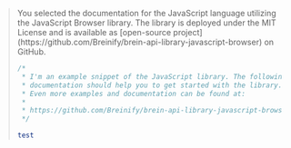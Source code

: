 <blockquote class="lang-specific javascript--browser">
<p>You selected the documentation for the JavaScript language utilizing the JavaScript Browser library. 
The library is deployed under the MIT License and is available as [open-source project](https://github.com/Breinify/brein-api-library-javascript-browser) 
on GitHub.</p>

```javascript
/*
 * I'm an example snippet of the JavaScript library. The following
 * documentation should help you to get started with the library.
 * Even more examples and documentation can be found at:
 *
 * https://github.com/Breinify/brein-api-library-javascript-browser
 */
```

```ruby
test
```
</blockquote>